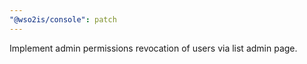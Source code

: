 ```yaml
---
"@wso2is/console": patch
---
```


Implement admin permissions revocation of users via list admin page.
